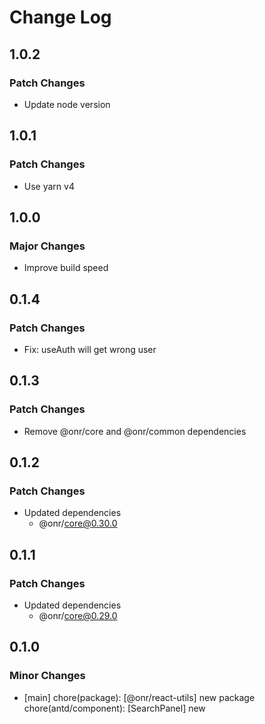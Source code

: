 # Change Log

## 1.0.2

### Patch Changes

- Update node version

## 1.0.1

### Patch Changes

- Use yarn v4

## 1.0.0

### Major Changes

- Improve build speed

## 0.1.4

### Patch Changes

- Fix: useAuth will get wrong user

## 0.1.3

### Patch Changes

- Remove @onr/core and @onr/common dependencies

## 0.1.2

### Patch Changes

- Updated dependencies
  - @onr/core@0.30.0

## 0.1.1

### Patch Changes

- Updated dependencies
  - @onr/core@0.29.0

## 0.1.0

### Minor Changes

- [main] chore(package): [@onr/react-utils] new package
  chore(antd/component): [SearchPanel] new
